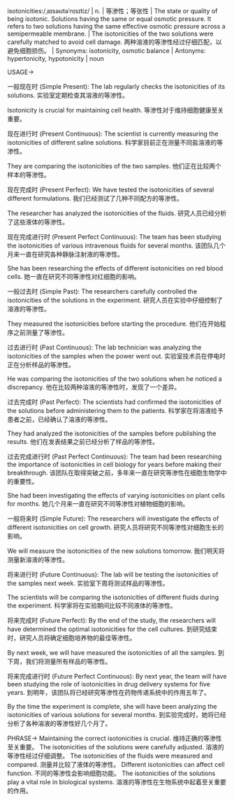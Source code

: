 isotonicities:/ˌaɪsəʊtəˈnɪsɪtiz/ | n. | 等渗性；等张性 | The state or quality of being isotonic.  Solutions having the same or equal osmotic pressure.  It refers to two solutions having the same effective osmotic pressure across a semipermeable membrane. |  The isotonicities of the two solutions were carefully matched to avoid cell damage.  两种溶液的等渗性经过仔细匹配，以避免细胞损伤。 |  Synonyms: isotonicity, osmotic balance | Antonyms: hypertonicity, hypotonicity | noun

USAGE->

一般现在时 (Simple Present):
The lab regularly checks the isotonicities of its solutions.  实验室定期检查其溶液的等渗性。

Isotonicity is crucial for maintaining cell health. 等渗性对于维持细胞健康至关重要。


现在进行时 (Present Continuous):
The scientist is currently measuring the isotonicities of different saline solutions.  科学家目前正在测量不同盐溶液的等渗性。

They are comparing the isotonicities of the two samples.  他们正在比较两个样本的等渗性。


现在完成时 (Present Perfect):
We have tested the isotonicities of several different formulations.  我们已经测试了几种不同配方的等渗性。

The researcher has analyzed the isotonicities of the fluids. 研究人员已经分析了这些液体的等渗性。


现在完成进行时 (Present Perfect Continuous):
The team has been studying the isotonicities of various intravenous fluids for several months.  该团队几个月来一直在研究各种静脉注射液的等渗性。

She has been researching the effects of different isotonicities on red blood cells. 她一直在研究不同等渗性对红细胞的影响。


一般过去时 (Simple Past):
The researchers carefully controlled the isotonicities of the solutions in the experiment. 研究人员在实验中仔细控制了溶液的等渗性。

They measured the isotonicities before starting the procedure. 他们在开始程序之前测量了等渗性。



过去进行时 (Past Continuous):
The lab technician was analyzing the isotonicities of the samples when the power went out.  实验室技术员在停电时正在分析样品的等渗性。

He was comparing the isotonicities of the two solutions when he noticed a discrepancy. 他在比较两种溶液的等渗性时，发现了一个差异。


过去完成时 (Past Perfect):
The scientists had confirmed the isotonicities of the solutions before administering them to the patients.  科学家在将溶液给予患者之前，已经确认了溶液的等渗性。

They had analyzed the isotonicities of the samples before publishing the results. 他们在发表结果之前已经分析了样品的等渗性。


过去完成进行时 (Past Perfect Continuous):
The team had been researching the importance of isotonicities in cell biology for years before making their breakthrough.  该团队在取得突破之前，多年来一直在研究等渗性在细胞生物学中的重要性。

She had been investigating the effects of varying isotonicities on plant cells for months. 她几个月来一直在研究不同等渗性对植物细胞的影响。



一般将来时 (Simple Future):
The researchers will investigate the effects of different isotonicities on cell growth. 研究人员将研究不同等渗性对细胞生长的影响。

We will measure the isotonicities of the new solutions tomorrow. 我们明天将测量新溶液的等渗性。


将来进行时 (Future Continuous):
The lab will be testing the isotonicities of the samples next week. 实验室下周将测试样品的等渗性。

The scientists will be comparing the isotonicities of different fluids during the experiment.  科学家将在实验期间比较不同液体的等渗性。



将来完成时 (Future Perfect):
By the end of the study, the researchers will have determined the optimal isotonicities for the cell cultures.  到研究结束时，研究人员将确定细胞培养物的最佳等渗性。

By next week, we will have measured the isotonicities of all the samples. 到下周，我们将测量所有样品的等渗性。


将来完成进行时 (Future Perfect Continuous):
By next year, the team will have been studying the role of isotonicities in drug delivery systems for five years. 到明年，该团队将已经研究等渗性在药物传递系统中的作用五年了。

By the time the experiment is complete, she will have been analyzing the isotonicities of various solutions for several months. 到实验完成时，她将已经分析了各种溶液的等渗性好几个月了。



PHRASE->
Maintaining the correct isotonicities is crucial.  维持正确的等渗性至关重要。
The isotonicities of the solutions were carefully adjusted.  溶液的等渗性经过仔细调整。
The isotonicities of the fluids were measured and compared.  测量并比较了液体的等渗性。
Different isotonicities can affect cell function.  不同的等渗性会影响细胞功能。
The isotonicities of the solutions play a vital role in biological systems. 溶液的等渗性在生物系统中起着至关重要的作用。
